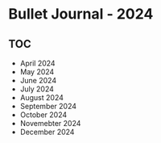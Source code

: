 # Bullet Journal - 2024

## TOC

- April 2024
- May 2024
- June 2024
- July 2024
- August 2024
- September 2024
- October 2024
- Novemebter 2024
- December 2024